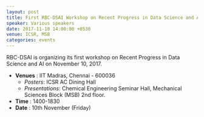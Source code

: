 ```yaml
---
layout: post
title: First RBC-DSAI Workshop on Recent Progress in Data Science and AI
speaker: Various speakers
date: 2017-11-10 14:00:00 +0530
venue: ICSR, MSB
categories: events
---
```


RBC-DSAI is organizing its first workshop on Recent Progress in Data Science and AI on November 10, 2017.
<ul>
	<li>
		<b>Venues</b> : IIT Madras, Chennai - 600036
		<ul>
			<li> <i>Posters</i>: ICSR AC Dining Hall </li>
			<li> <i>Presentations</i>: Chemical Engineering Seminar Hall, Mechanical Sciences Block (MSB) 2nd floor.  </li>
		</ul>
	</li>
	<li><b>Time</b> : 1400-1830</li>
	<li><b>Date</b> : 10th November (Friday)</li>
</ul>
